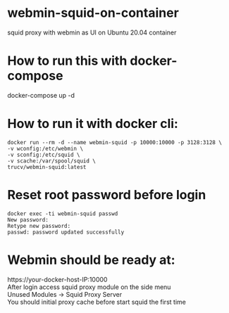 # webmin-squid-on-container
squid proxy with webmin as UI on Ubuntu 20.04 container 
# How to run this with docker-compose 
docker-compose up -d
# How to run it with docker cli:
```
docker run --rm -d --name webmin-squid -p 10000:10000 -p 3128:3128 \
-v wconfig:/etc/webmin \
-v sconfig:/etc/squid \
-v scache:/var/spool/squid \
trucv/webmin-squid:latest
```
# Reset root password before login
```
docker exec -ti webmin-squid passwd 
New password: 
Retype new password: 
passwd: password updated successfully
```
# Webmin should be ready at:
https://your-docker-host-IP:10000 \
After login access squid proxy module on the side menu \
Unused Modules  -> Squid Proxy Server \
You should initial proxy cache before start squid the first time

